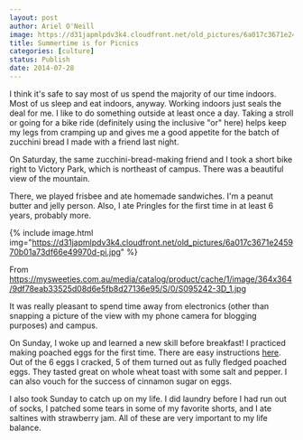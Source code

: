 ```yaml
---
layout: post
author: Ariel O'Neill
image: https://d31japmlpdv3k4.cloudfront.net/old_pictures/6a017c3671e245970b01a511eb219d970c-pi.jpg
title: Summertime is for Picnics
categories: [culture]
status: Publish
date: 2014-07-28
---
```


I think it's safe to say most of us spend the majority of our time indoors. Most of us sleep and eat indoors, anyway. Working indoors just seals the deal for me. I like to do something outside at least once a day. Taking a stroll or going for a bike ride (definitely using the inclusive "or" here) helps keep my legs from cramping up and gives me a good appetite for the batch of zucchini bread I made with a friend last night.

On Saturday, the same zucchini-bread-making friend and I took a short bike right to Victory Park, which is northeast of campus. There was a beautiful view of the mountain.

There, we played frisbee and ate homemade sandwiches. I'm a peanut butter and jelly person. Also, I ate Pringles for the first time in at least 6 years, probably more.


{% include image.html img="https://d31japmlpdv3k4.cloudfront.net/old_pictures/6a017c3671e245970b01a73df66e49970d-pi.jpg" %}<div class="photo-caption caption-xid-6a017c3671e245970b01a73df66e49970d" id="caption-xid-6a017c3671e245970b01a73df66e49970d">From https://mysweeties.com.au/media/catalog/product/cache/1/image/364x364/9df78eab33525d08d6e5fb8d27136e95/S/0/S095242-3D_1.jpg

It was really pleasant to spend time away from electronics (other than snapping a picture of the view with my phone camera for blogging purposes) and campus.

On Sunday, I woke up and learned a new skill before breakfast! I practiced making poached eggs for the first time. There are easy instructions <a href="https://www.esquire.com/features/cook-eggs-0509" target="_self">here</a>. Out of the 6 eggs I cracked, 5 of them turned out as fully fledged poached eggs. They tasted great on whole wheat toast with some salt and pepper. I can also vouch for the success of cinnamon sugar on eggs.

I also took Sunday to catch up on my life. I did laundry before I had run out of socks, I patched some tears in some of my favorite shorts, and I ate saltines with strawberry jam. All of these are very important to my life balance.

